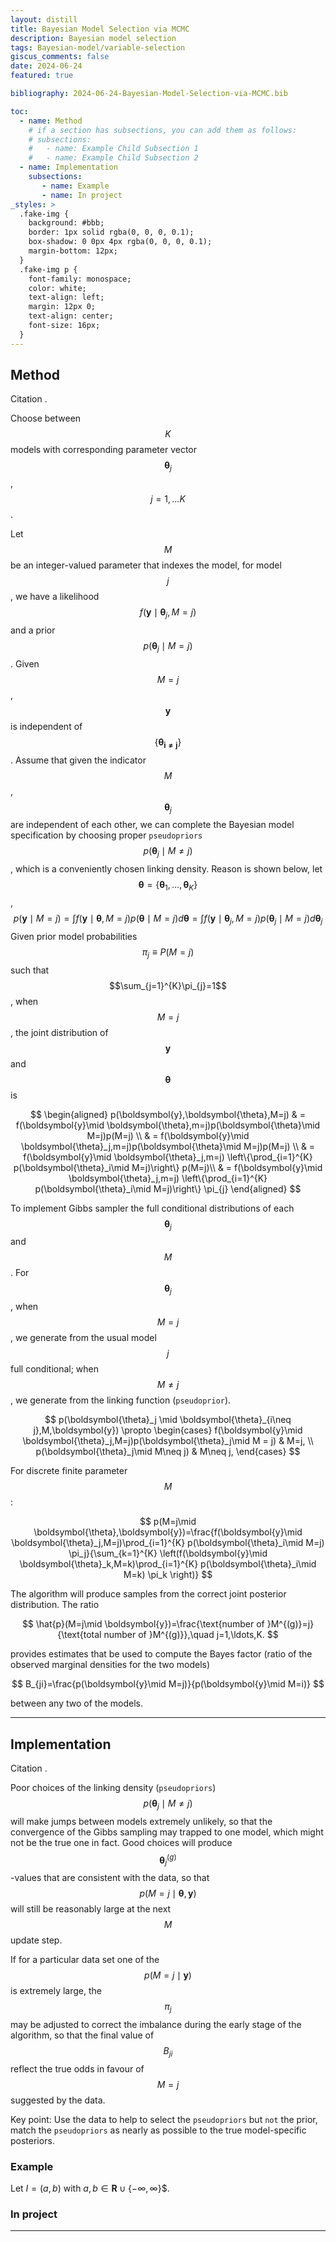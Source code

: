 ```yaml
---
layout: distill
title: Bayesian Model Selection via MCMC
description: Bayesian model selection
tags: Bayesian-model/variable-selection
giscus_comments: false
date: 2024-06-24
featured: true

bibliography: 2024-06-24-Bayesian-Model-Selection-via-MCMC.bib

toc:
  - name: Method 
    # if a section has subsections, you can add them as follows:
    # subsections:
    #   - name: Example Child Subsection 1
    #   - name: Example Child Subsection 2
  - name: Implementation 
    subsections:
       - name: Example
       - name: In project
_styles: >
  .fake-img {
    background: #bbb;
    border: 1px solid rgba(0, 0, 0, 0.1);
    box-shadow: 0 0px 4px rgba(0, 0, 0, 0.1);
    margin-bottom: 12px;
  }
  .fake-img p {
    font-family: monospace;
    color: white;
    text-align: left;
    margin: 12px 0;
    text-align: center;
    font-size: 16px;
  }
---
```


## Method 

Citation <d-cite key="carlin1995bayesian"></d-cite>. 

Choose between $$K$$ models with corresponding parameter vector $$\boldsymbol{\theta}_j$$, $$j=1,...K$$. 

Let $$M$$ be an integer-valued parameter that indexes the model, for model $$j$$, we have a likelihood $$f(\boldsymbol{y}\mid \boldsymbol{\theta}_j,M=j)$$ and a prior $$p(\boldsymbol{\theta}_j\mid M=j)$$. Given $$M=j$$, $$\boldsymbol{y}$$ is independent of $$\{\boldsymbol{\theta_{i\neq j}}\}$$. Assume that given the indicator $$M$$, $$\boldsymbol{\theta}_j$$ are independent of each other, we can complete the Bayesian model specification by choosing proper `pseudopriors` $$p(\boldsymbol{\theta}_j\mid M\neq j)$$, which is a conveniently chosen linking density. Reason is shown below, let $$\boldsymbol{\theta}=\{\boldsymbol{\theta}_1,\ldots,\boldsymbol{\theta}_K\}$$,
$$
p(\boldsymbol{y} \mid M=j)=\int f(\boldsymbol{y}\mid \boldsymbol{\theta},M=j)p(\boldsymbol{\theta}\mid M=j)d\boldsymbol{\theta}=\int f(\boldsymbol{y}\mid \boldsymbol{\theta}_{j},M=j)p(\boldsymbol{\theta}_{j}\mid M=j)d\boldsymbol{\theta}_j
$$
Given prior model probabilities $$\pi_{j}\equiv P(M=j)$$ such that $$\sum_{j=1}^{K}\pi_{j}=1$$, when $$M=j$$, the joint distribution of $$\boldsymbol{y}$$ and $$\boldsymbol{\theta}$$ is 

$$
\begin{aligned} 
p(\boldsymbol{y},\boldsymbol{\theta},M=j) & = f(\boldsymbol{y}\mid \boldsymbol{\theta},m=j)p(\boldsymbol{\theta}\mid M=j)p(M=j) \\
 & = f(\boldsymbol{y}\mid \boldsymbol{\theta}_j,m=j)p(\boldsymbol{\theta}\mid M=j)p(M=j) \\
 & = f(\boldsymbol{y}\mid \boldsymbol{\theta}_j,m=j) \left\{\prod_{i=1}^{K} p(\boldsymbol{\theta}_i\mid M=j)\right\} p(M=j)\\
 & = f(\boldsymbol{y}\mid \boldsymbol{\theta}_j,m=j) \left\{\prod_{i=1}^{K} p(\boldsymbol{\theta}_i\mid M=j)\right\} \pi_{j}
\end{aligned}
$$

To implement Gibbs sampler the full conditional distributions of each $$\boldsymbol{\theta}_j$$ and $$M$$.
For $$\boldsymbol{\theta}_j$$, when $$M=j$$, we generate from the usual model $$j$$ full conditional; when $$M\neq j$$, we generate from the linking function (`pseudoprior`).

$$
p(\boldsymbol{\theta}_j \mid \boldsymbol{\theta}_{i\neq j},M,\boldsymbol{y}) \propto \begin{cases}
   f(\boldsymbol{y}\mid \boldsymbol{\theta}_j,M=j)p(\boldsymbol{\theta}_j\mid M = j) & M=j, \\
   p(\boldsymbol{\theta}_j\mid M\neq j) & M\neq j,
\end{cases}
$$

For discrete finite parameter $$M$$:

$$
p(M=j\mid \boldsymbol{\theta},\boldsymbol{y})=\frac{f(\boldsymbol{y}\mid \boldsymbol{\theta}_j,M=j)\prod_{i=1}^{K} p(\boldsymbol{\theta}_i\mid M=j) \pi_j}{\sum_{k=1}^{K} \left(f(\boldsymbol{y}\mid \boldsymbol{\theta}_k,M=k)\prod_{i=1}^{K} p(\boldsymbol{\theta}_i\mid M=k) \pi_k \right)}
$$

The algorithm will produce samples from the correct joint posterior distribution. The ratio

$$
\hat{p}(M=j\mid \boldsymbol{y})=\frac{\text{number of }M^{(g)}=j}{\text{total number of }M^{(g)}},\quad j=1,\ldots,K.
$$

provides estimates that be used to compute the Bayes factor (ratio of the observed marginal densities for the two models)

$$
B_{ji}=\frac{p(\boldsymbol{y}\mid M=j)}{p(\boldsymbol{y}\mid M=i)}
$$

between any two of the models.

--- 
## Implementation 

Citation <d-cite key="carlin1995bayesian"></d-cite> <d-cite key="jauch2021mixture"></d-cite>.

Poor choices of the linking density (`pseudopriors`) $$p(\boldsymbol{\theta}_j\mid M\neq j)$$ will make jumps between models extremely unlikely, so that the convergence of the Gibbs sampling may trapped to one model, which might not be the true one in fact. Good choices will produce $$\boldsymbol{\theta}_j^{(g)}$$-values that are consistent with the data, so that $$p(M=j\mid \boldsymbol{\theta},\boldsymbol{y})$$ will still be reasonably large at the next $$M$$ update step. 

If for a particular data set one of the $$p(M=j\mid \boldsymbol{y})$$ is extremely large, the $$\pi_j$$ may be adjusted to correct the imbalance during the early stage of the algorithm, so that the final value of $$B_{ji}$$ reflect the true odds in favour of $$M=j$$ suggested by the data.

Key point: Use the data to help to select the `pseudopriors` but `not` the prior, match the `pseudopriors` as nearly as possible to the true model-specific posteriors. 

### Example 
Let $I=(a,b)$ with $a,b\in \mathbf{R}\cup \{-\infty,\infty\}$$. 
### In project

---
